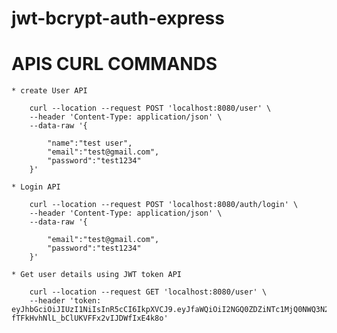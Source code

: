 # jwt-bcrypt-auth-express

# APIS CURL COMMANDS

    * create User API

        curl --location --request POST 'localhost:8080/user' \
        --header 'Content-Type: application/json' \
        --data-raw '{

            "name":"test user",
            "email":"test@gmail.com",
            "password":"test1234"
        }'

    * Login API
    
        curl --location --request POST 'localhost:8080/auth/login' \
        --header 'Content-Type: application/json' \
        --data-raw '{

            "email":"test@gmail.com",
            "password":"test1234"
        }'

    * Get user details using JWT token API
        
        curl --location --request GET 'localhost:8080/user' \
        --header 'token: eyJhbGciOiJIUzI1NiIsInR5cCI6IkpXVCJ9.eyJfaWQiOiI2NGQ0ZDZiNTc1MjQ0NWQ3N2M2NjcyYzAiLCJlbWFpbCI6InRlc3RAZ21haWwuY29tIiwibmFtZSI6IlJvaGl0IEphZGhhdiIsInN0YXR1cyI6ImFjdGl2ZSIsImlhdCI6MTY5MTY3MjU4MiwiZXhwIjoxNjkxNzU4OTgyfQ.I2erPScC-fTFkHvhNlL_bClUKVFFx2vIJDWfIxE4k8o'